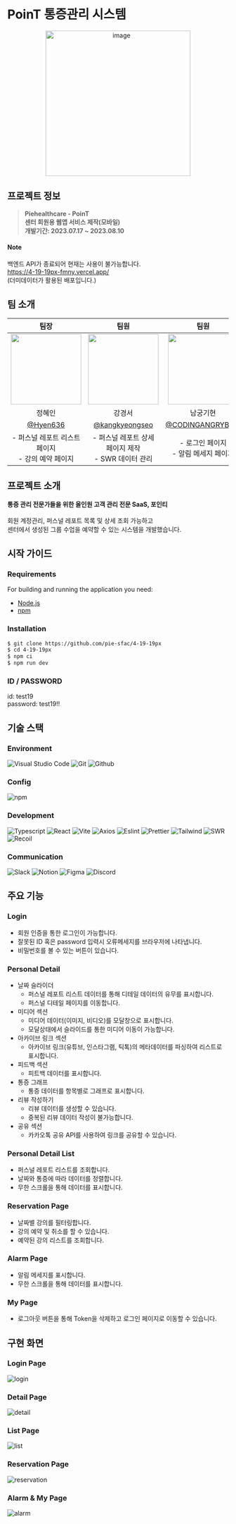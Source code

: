 # PoinT 통증관리 시스템

<div align="center">
<img width="330" alt="image" src="src/assets/images/Logo.svg">
</div>

## 프로젝트 정보

> **Piehealthcare - PoinT**
<br/>**센터 회원용 웹앱 서비스 제작(모바일)** 
<br/>**개발기간: 2023.07.17 ~ 2023.08.10**

#### Note
백엔드 API가 종료되어 현재는 사용이 불가능합니다.
</br>
https://4-19-19px-fmny.vercel.app/
</br>
(더미데이터가 활용된 배포입니다.)

## 팀 소개

|팀장|팀원|팀원|팀원|
|:---:|:---:|:---:|:---:|
|<img width="160px" src="https://avatars.githubusercontent.com/u/94895962?v=4" />|<img width="160px" src="https://avatars.githubusercontent.com/u/45960361?v=4">|<img width="160px" src="https://avatars.githubusercontent.com/u/133086881?s=400&v=4">|<img width="160px" src="https://avatars.githubusercontent.com/u/137749126?v=4">|
|정혜인|강경서|남궁기현|박동진|
|[@Hyen636](https://github.com/Hyen636)|[@kangkyeongseo](https://github.com/kangkyeongseo)|[@CODINGANGRYBIRD](https://github.com/CODINGANGRYBIRD)|[@eastvvv](https://github.com/eastvvv)|
|- 퍼스널 레포트 리스트 페이지 <br/> - 강의 예약 페이지|- 퍼스널 레포트 상세 페이지 제작 <br/> - SWR 데이터 관리|- 로그인 페이지 <br/> - 알림 메세지 페이지|- 마이 페이지 <br/> - 초기 API 설정|

## 프로젝트 소개
**통증 관리 전문가들을 위한 올인원 고객 관리 전문 SaaS, 포인티**
</br>
</br>
회원 계정관리, 퍼스널 레포트 목록 및 상세 조회 가능하고 
</br>
센터에서 생성된 그룹 수업을 예약할 수 있는 시스템을 개발했습니다.

## 시작 가이드

### Requirements

For building and running the application you need:

- [Node.js](https://nodejs.org/ko/download)
- [npm](https://www.npmjs.com/package/package)

### Installation

``` bash
$ git clone https://github.com/pie-sfac/4-19-19px
$ cd 4-19-19px
$ npm ci
$ npm run dev
```

### ID / PASSWORD
id: test19</br>
password: test19!!

## 기술 스택

### Environment

![Visual Studio Code](https://img.shields.io/badge/Visual%20Studio%20Code-007ACC?style=for-the-badge&logo=Visual%20Studio%20Code&logoColor=white)
![Git](https://img.shields.io/badge/Git-F05032?style=for-the-badge&logo=Git&logoColor=white)
![Github](https://img.shields.io/badge/GitHub-181717?style=for-the-badge&logo=GitHub&logoColor=white)

### Config

![npm](https://img.shields.io/badge/npm-CB3837?style=for-the-badge&logo=npm&logoColor=white) 

### Development

![Typescript](https://img.shields.io/badge/Typescript-3178C6?style=for-the-badge&logo=typescript&logoColor=white)
![React](https://img.shields.io/badge/React-20232A?style=for-the-badge&logo=react&logoColor=61DAFB)
![Vite](https://img.shields.io/badge/Vite-646CFF?style=for-the-badge&logo=vite&logoColor=white)
![Axios](https://img.shields.io/badge/axios-5A29E4.svg?&style=for-the-badge&logo=axios&logoColor=white)
![Eslint](https://img.shields.io/badge/eslint-4B32C3.svg?&style=for-the-badge&logo=eslint&logoColor=white)
![Prettier](https://img.shields.io/badge/prettier-DF0067.svg?&style=for-the-badge&logo=prettier&logoColor=white)
![Tailwind](https://img.shields.io/badge/Tailwind-06B6D4.svg?&style=for-the-badge&logo=tailwindcss&logoColor=white)
![SWR](https://img.shields.io/badge/SWR-EEEEEE.svg?&style=for-the-badge&logo=&logoColor=white)
![Recoil](https://img.shields.io/badge/Recoil-3578E5.svg?&style=for-the-badge&logo=recoil&logoColor=white)
### Communication

![Slack](https://img.shields.io/badge/Slack-4A154B?style=for-the-badge&logo=Slack&logoColor=white)
![Notion](https://img.shields.io/badge/Notion-000000?style=for-the-badge&logo=Notion&logoColor=white)
![Figma](https://img.shields.io/badge/Figma-F24E1E?style=for-the-badge&logo=Figma&logoColor=white)
![Discord](https://img.shields.io/badge/Discord-5865F2?style=for-the-badge&logo=Discord&logoColor=white)

## 주요 기능

### Login
- 회원 인증을 통한 로그인이 가능합니다.
- 잘못된 ID 혹은 password 입력시 오류메세지를 브라우저에 나타냅니다.
- 비밀번호를 볼 수 있는 버튼이 있습니다.

### Personal Detail
- 날짜 슬라이더
    - 퍼스널 레포트 리스트 데이터를 통해 디테일 데이터의 유무를 표시합니다.
    - 퍼스널 디테일 페이지를 이동합니다.
- 미디어 섹션
    - 미디어 데이터(이미지, 비디오)를 모달창으로 표시합니다.
    - 모달상태에서 슬라이드를 통한 미디어 이동이 가능합니다.
- 아카이브 링크 섹션
    - 아카이브 링크(유튜브, 인스타그램, 틱톡)의 메타데이터를 파싱하여 리스트로 표시합니다.
- 피드백 섹션
    - 피트백 데이터를 표시합니다.
- 통증 그래프
    - 통증 데이터를 항목별로 그래프로 표시합니다.
- 리뷰 작성하기
    - 리뷰 데이터를 생성할 수 있습니다.
    - 중복된 리뷰 데이터 작성이 불가능합니다.
- 공유 섹션
    - 카카오톡 공유 API를 사용하여 링크를 공유할 수 있습니다.

### Personal Detail List
- 퍼스널 레포트 리스트를 조회합니다.
- 날짜와 통증에 따라 데이터를 정렬합니다.
- 무한 스크롤을 통해 데이터를 표시합니다.

### Reservation Page
- 날짜별 강의를 필터링합니다.
- 강의 예약 및 취소를 할 수 있습니다. 
- 예약된 강의 리스트를 조회합니다.

### Alarm Page
- 알림 메세지를 표시합니다.
- 무한 스크롤을 통해 데이터를 표시합니다.

### My Page
- 로그아웃 버튼을 통해 Token을 삭제하고 로그인 페이지로 이동할 수 있습니다.

## 구현 화면
### Login Page
![login](https://user-images.githubusercontent.com/45960361/262874437-f798d007-a2aa-47b2-ab6f-201e9d4f8684.gif)
### Detail Page
![detail](https://user-images.githubusercontent.com/45960361/262874704-d6125fea-3640-4ec2-9efa-f23a5fde82fe.gif)
### List Page
![list](https://user-images.githubusercontent.com/45960361/262874800-df0ca683-dee6-4a71-8769-6a7c3350db3f.gif)
### Reservation Page
![reservation](https://user-images.githubusercontent.com/45960361/262874912-2e245b14-283c-4a18-983c-7db6fbe01266.gif)
### Alarm & My Page
![alarm](https://user-images.githubusercontent.com/45960361/262875038-41046318-e01b-4629-8e9f-c2df7db84b99.gif)
